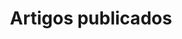 ---
title: "Artigos publicados"
description: "Leia os artigos recém-publicados no meu blog pessoal. Descubra minhas opiniões, observações, comentários sobre música, tecnologia, internet e muito mais."
---